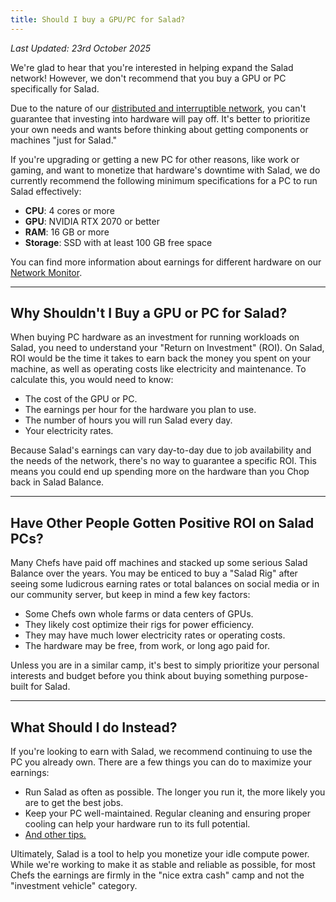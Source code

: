 ```yaml
---
title: Should I buy a GPU/PC for Salad?
---
```


_Last Updated: 23rd October 2025_

We're glad to hear that you're interested in helping expand the Salad network! However, we don't recommend that you buy
a GPU or PC specifically for Salad.

Due to the nature of our
[distributed and interruptible network](https://docs.salad.com/container-engine/explanation/core-concepts/architectural-overview),
you can't guarantee that investing into hardware will pay off. It's better to prioritize your own needs and wants before
thinking about getting components or machines "just for Salad."

If you're upgrading or getting a new PC for other reasons, like work or gaming, and want to monetize that hardware's
downtime with Salad, we do currently recommend the following minimum specifications for a PC to run Salad effectively:

- **CPU**: 4 cores or more
- **GPU**: NVIDIA RTX 2070 or better
- **RAM**: 16 GB or more
- **Storage**: SSD with at least 100 GB free space

You can find more information about earnings for different hardware on our
[Network Monitor](https://salad.com/earn/demand).

---

## Why Shouldn't I Buy a GPU or PC for Salad?

When buying PC hardware as an investment for running workloads on Salad, you need to understand your "Return on
Investment" (ROI). On Salad, ROI would be the time it takes to earn back the money you spent on your machine, as well as
operating costs like electricity and maintenance. To calculate this, you would need to know:

- The cost of the GPU or PC.
- The earnings per hour for the hardware you plan to use.
- The number of hours you will run Salad every day.
- Your electricity rates.

Because Salad's earnings can vary day-to-day due to job availability and the needs of the network, there's no way to
guarantee a specific ROI. This means you could end up spending more on the hardware than you Chop back in Salad Balance.

---

## Have Other People Gotten Positive ROI on Salad PCs?

Many Chefs have paid off machines and stacked up some serious Salad Balance over the years. You may be enticed to buy a
"Salad Rig" after seeing some ludicrous earning rates or total balances on social media or in our community server, but
keep in mind a few key factors:

- Some Chefs own whole farms or data centers of GPUs.
- They likely cost optimize their rigs for power efficiency.
- They may have much lower electricity rates or operating costs.
- The hardware may be free, from work, or long ago paid for.

Unless you are in a similar camp, it's best to simply prioritize your personal interests and budget before you think
about buying something purpose-built for Salad.

---

## What Should I do Instead?

If you're looking to earn with Salad, we recommend continuing to use the PC you already own. There are a few things you
can do to maximize your earnings:

- Run Salad as often as possible. The longer you run it, the more likely you are to get the best jobs.
- Keep your PC well-maintained. Regular cleaning and ensuring proper cooling can help your hardware run to its full
  potential.
- [And other tips.](/docs/faq/jobs/how-can-i-earn-more-with-salad)

Ultimately, Salad is a tool to help you monetize your idle compute power. While we're working to make it as stable and
reliable as possible, for most Chefs the earnings are firmly in the "nice extra cash" camp and not the "investment
vehicle" category.
